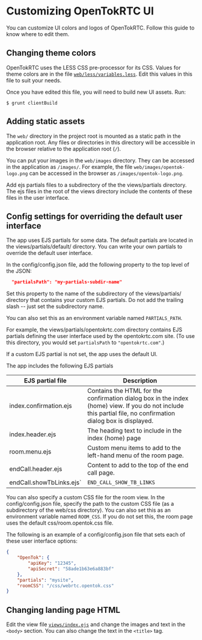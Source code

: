 # Customizing OpenTokRTC UI

You can customize UI colors and logos of OpenTokRTC. Follow this guide to know where to edit them.

## Changing theme colors

OpenTokRTC uses the LESS CSS pre-processor for its CSS. Values for theme colors are in the file [`web/less/variables.less`](web/less/variables.less). Edit this values in this file to suit your needs.

Once you have edited this file, you will need to build new UI assets. Run:

```
$ grunt clientBuild
```

## Adding static assets

The `web/` directory in the project root is mounted as a static path in the application root. Any files or directories in this directory will be accessible in the browser relative to the application root (`/`).

You can put your images in the `web/images` directory. They can be accessed in the application as `/images/`. For example, the file `web/images/opentok-logo.png` can be accessed in the browser as `/images/opentok-logo.png`.

Add ejs partials files to a subdirectory of the the views/partials directory. The ejs files in
the root of the views directory include the contents of these files in the user interface.

## Config settings for overriding the default user interface

The app uses EJS partials for some data. The default partials are located in the
views/partials/default/ directory. You can write your own partials to override the default
user interface.

In the config/config.json file, add the following property to the top level of the JSON:

```json
  "partialsPath": "my-partials-subdir-name"
```

Set this property to the name of the subdirectory of the views/partials/ directory that contains
your custom EJS partials. Do not add the trailing slash -- just set the subdirectory name.

You can also set this as an environment variable named `PARTIALS_PATH`.

For example, the views/partials/opentokrtc.com directory contains EJS partials defining the user
interface used by the opentokrtc.com site. (To use this directory, you would set `partialsPath` to
`"opentokrtc.com"`.)

If a custom EJS partial is not set, the app uses the default UI.

The app includes the following EJS partials

| EJS partial file | Description |
| ---------------- | ----------- |
| index.confirmation.ejs  | Contains the HTML for the confirmation dialog box in the index (home) view. If you do not include this partial file, no confirmation dialog box is displayed. |
| index.header.ejs  | The heading text to include in the index (home) page | 
| room.menu.ejs | Custom menu items to add to the left-hand menu of the room page. |
| endCall.header.ejs | Content to add to the top of the end call page. |
| endCall.showTbLinks.ejs`  | `END_CALL_SHOW_TB_LINKS`  | Whether to simply display links to TokBox info ("Build a WebRTC app and "Learn about TokBox") in the end call page. The default is `false`, and the end call page displays other info, including a list of archives (if there are any) for the call. |

You can also specify a custom CSS file for the room view. In the config/config.json file, specify
the path to the custom CSS file (as a subdirectory of the web/css directory). You can also set this
as an environment variable named `ROOM_CSS`. If you do not set this, the room page uses the default
css/room.opentok.css file.

The following is an example of a config/config.json file that sets each of these user interface options:

```json
{
    "OpenTok": {
        "apiKey": "12345",
        "apiSecret": "58ade1b63e6a883bf"
    },
    "partials": "mysite",
    "roomCSS": "/css/webrtc.opentok.css"
}
```

## Changing landing page HTML

Edit the view file [`views/index.ejs`](views/index.ejs) and change the images and text in the `<body>` section. You can also change the text in the `<title>` tag.
